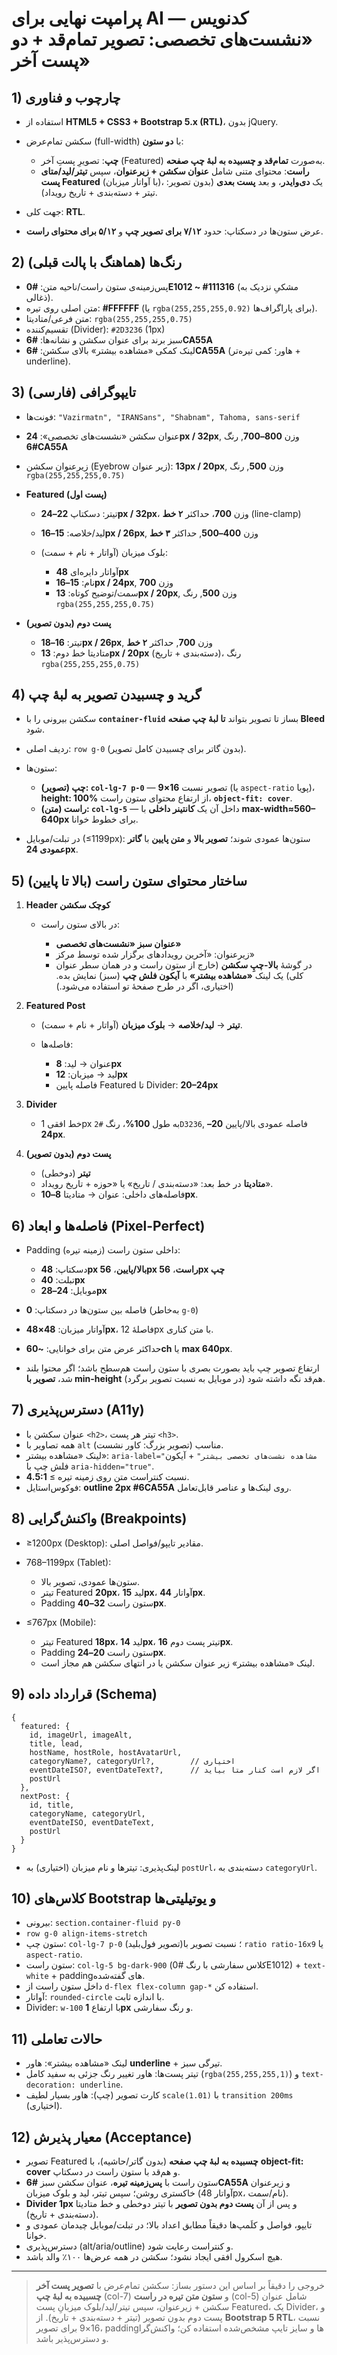 # پرامپت نهایی برای AI کدنویس — «نشست‌های تخصصی: تصویر تمام‌قد + دو پست آخر»

## 1) چارچوب و فناوری

* استفاده از **HTML5 + CSS3 + Bootstrap 5.x (RTL)**، بدون jQuery.
* سکشن تمام‌عرض (full-width) با **دو ستون**:

  * **چپ**: تصویرِ پستِ آخر (Featured) به‌صورت **تمام‌قد و چسبیده به لبهٔ چپ صفحه**.
  * **راست**: محتوای متنی شامل **عنوان سکشن + زیرعنوان**، سپس **تیتر/لید/متای پست Featured** (با آواتار میزبان)، یک **دی‌وایدر**، و بعد **پست بعدی** (بدون تصویر: تیتر + دسته‌بندی + تاریخ رویداد).
* جهت کلی: **RTL**.
* عرض ستون‌ها در دسکتاپ: حدود **۷/۱۲ برای تصویر چپ** و **۵/۱۲ برای محتوای راست**.

## 2) رنگ‌ها (هماهنگ با پالت قبلی)

* پس‌زمینه‌ی ستون راست/ناحیه متن: **#0E1012 \~ #111316** (مشکیِ نزدیک به ذغالی).
* متن اصلی روی تیره: **#FFFFFF** (یا `rgba(255,255,255,0.92)` برای پاراگراف‌ها).
* متن فرعی/متادیتا: `rgba(255,255,255,0.75)`
* تقسیم‌کننده (Divider): `#2D3236` (1px)
* سبز برند برای عنوان سکشن و نشانه‌ها: **#6CA55A**
* لینک کمکی «مشاهده بیشتر» بالای سکشن: **#6CA55A** (هاور: کمی تیره‌تر + underline).

## 3) تایپوگرافی (فارسی)

* فونت‌ها: `"Vazirmatn", "IRANSans", "Shabnam", Tahoma, sans-serif`
* عنوان سکشن «نشست‌های تخصصی»: **24px / 32px**, وزن **800–700**, رنگ **#6CA55A**
* زیرعنوان سکشن (Eyebrow زیر عنوان): **13px / 20px**, وزن **500**, رنگ `rgba(255,255,255,0.75)`
* **Featured (پست اول)**

  * تیتر: دسکتاپ **22–24px / 32px**، وزن **700**، حداکثر **۲ خط** (line-clamp)
  * لید/خلاصه: **15–16px / 26px**, وزن **400–500**, حداکثر **۳ خط**
  * بلوک میزبان (آواتار + نام + سمت):

    * آواتار دایره‌ای **48px**
    * نام: **15–16px / 24px**, وزن **700**
    * سمت/توضیح کوتاه: **13px / 20px**, وزن **500**, رنگ `rgba(255,255,255,0.75)`
* **پست دوم (بدون تصویر)**

  * تیتر: **16–18px / 26px**, وزن **700**, حداکثر **۲ خط**
  * متادیتا خط دوم: **13px / 20px** (دسته‌بندی + تاریخ)، رنگ `rgba(255,255,255,0.75)`

## 4) گرید و چسبیدن تصویر به لبهٔ چپ

* سکشن بیرونی را با **`container-fluid`** بساز تا تصویر بتواند **تا لبهٔ چپ صفحه Bleed** شود.
* ردیف اصلی: `row g-0` (بدون گاتر برای چسبیدن کامل تصویر).
* ستون‌ها:

  * **چپ (تصویر): `col-lg-7 p-0`** — تصویر نسبت **16×9** (یا `aspect-ratio` پویا)، ‌**height: 100%** از ارتفاع محتوای ستون راست، **`object-fit: cover`**.
  * **راست (متن): `col-lg-5`** — داخل آن یک **کانتینر داخلی** با **max-width≈560–640px** برای خطوط خوانا.
* در تبلت/موبایل (≤1199px): ستون‌ها عمودی شوند؛ **تصویر بالا** و **متن پایین** با **گاتر عمودی 24px**.

## 5) ساختار محتوای ستون راست (بالا تا پایین)

1. **Header کوچک سکشن**

   * در بالای ستون راست:

     * **عنوان سبز «نشست‌های تخصصی»**
     * زیرعنوان: «آخرین رویدادهای برگزار شده توسط مرکز»
     * در گوشهٔ **بالا-چپِ سکشن** (خارج از ستون راست و در همان سطر عنوان کلی) یک لینک **«مشاهده بیشتر»** با **آیکون فلش چپ** (سبز) نمایش بده. (اختیاری، اگر در طرح صفحهٔ تو استفاده می‌شود.)
2. **Featured Post**

   * **تیتر** → **لید/خلاصه** → **بلوک میزبان** (آواتار + نام + سمت).
   * فاصله‌ها:

     * عنوان → لید: **8px**
     * لید → میزبان: **12px**
     * فاصله پایین Featured تا Divider: **20–24px**
3. **Divider**

   * خط افقی 1px به طول **100%**، رنگ `#2D3236`, فاصله عمودی بالا/پایین **20–24px**.
4. **پست دوم (بدون تصویر)**

   * **تیتر** (دوخطی)
   * **متادیتا** در خط بعد: «دسته‌بندی / تاریخ» یا «حوزه + تاریخ رویداد».
   * فاصله‌های داخلی: عنوان → متادیتا **8–10px**.

## 6) فاصله‌ها و ابعاد (Pixel-Perfect)

* Padding داخلی ستون راست (زمینه تیره):

  * دسکتاپ: **48px بالا/پایین**، **56px راست**، **56px چپ**
  * تبلت: **40px**
  * موبایل: **24–28px**
* فاصله بین ستون‌ها در دسکتاپ: **0** (به‌خاطر `g-0`)
* آواتار میزبان: **48×48px**، فاصلهٔ 12px با متن کناری.
* حداکثر عرض متن برای خوانایی: **\~60ch** یا **max 640px**.
* ارتفاع تصویر چپ باید بصورت بصری با ستون راست هم‌سطح باشد؛ اگر محتوا بلند شد، **تصویر با min-height** هم‌قد نگه داشته شود (در موبایل به نسبت تصویر برگرد).

## 7) دسترس‌پذیری (A11y)

* عنوان سکشن با `<h2>`، تیتر هر پست `<h3>`.
* همه تصاویر با `alt` مناسب (تصویر بزرگ: کاور نشست).
* لینک «مشاهده بیشتر»: `aria-label="مشاهده نشست‌های تخصصی بیشتر"` + آیکون فلش چپ با `aria-hidden="true"`.
* نسبت کنتراست متن روی زمینه تیره ≥ **4.5:1**.
* فوکوس‌استایل: **outline 2px #6CA55A** روی لینک‌ها و عناصر قابل‌تعامل.

## 8) واکنش‌گرایی (Breakpoints)

* ≥1200px (Desktop): مقادیر تایپو/فواصل اصلی.
* 768–1199px (Tablet):

  * ستون‌ها عمودی، تصویر بالا.
  * تیتر Featured **20px**، لید **15px**، آواتار **44px**.
  * Padding ستون راست **32–40px**.
* ≤767px (Mobile):

  * تیتر Featured **18px**، لید **14px**، تیتر پست دوم **16px**.
  * Padding ستون راست **20–24px**.
  * لینک «مشاهده بیشتر» زیر عنوان سکشن یا در انتهای سکشن هم مجاز است.

## 9) قرارداد داده (Schema)

```
{
  featured: {
    id, imageUrl, imageAlt,
    title, lead,
    hostName, hostRole, hostAvatarUrl,
    categoryName?, categoryUrl?,        // اختیاری
    eventDateISO?, eventDateText?,      // اگر لازم است کنار متا بیاید
    postUrl
  },
  nextPost: {
    id, title,
    categoryName, categoryUrl,
    eventDateISO, eventDateText,
    postUrl
  }
}
```

* لینک‌پذیری: تیترها و نام میزبان (اختیاری) به `postUrl`، دسته‌بندی به `categoryUrl`.

## 10) کلاس‌های Bootstrap و یوتیلیتی‌ها

* بیرونی: `section.container-fluid py-0`
* `row g-0 align-items-stretch`
* ستون چپ: `col-lg-7 p-0` (تصویر فول‌بلید)؛ نسبت تصویر با `ratio ratio-16x9` یا `aspect-ratio`.
* ستون راست: `col-lg-5 bg-dark-900` (کلاس سفارشی با رنگ #0E1012) + `text-white` + padding‌های گفته‌شده.
* داخل ستون راست از `d-flex flex-column gap-*` استفاده کن.
* آواتار: `rounded-circle` با اندازه ثابت.
* Divider: `w-100` با ارتفاع **1px** و رنگ سفارشی.

## 11) حالات تعاملی

* لینک «مشاهده بیشتر»: هاور **underline** + تیرگی سبز.
* تیتر پست‌ها: هاور تغییر رنگ جزئی به سفید کامل (`rgba(255,255,255,1)`) و `text-decoration: underline`.
* کارت تصویر (چپ): هاور بسیار لطیف `scale(1.01)` با `transition 200ms` (اختیاری).

## 12) معیار پذیرش (Acceptance)

* تصویر Featured **چسبیده به لبهٔ چپ صفحه** (بدون گاتر/حاشیه)، با **object-fit: cover** و هم‌قد با ستون راست در دسکتاپ.
* ستون راست با **پس‌زمینه تیره**، عنوان سکشن سبز **#6CA55A** و زیرعنوان خاکستری روشن؛ سپس تیتر، لید و بلوک میزبان (آواتار 48px، نام/سمت).
* **Divider 1px** و پس از آن **پست دوم بدون تصویر** با تیتر دوخطی و خط متادیتا (دسته‌بندی + تاریخ).
* تایپو، فواصل و کلَمپ‌ها دقیقاً مطابق اعداد بالا؛ در تبلت/موبایل چیدمان عمودی و خوانا.
* دسترس‌پذیری (alt/aria/outline) و کنتراست رعایت شود.
* هیچ اسکرول افقی ایجاد نشود؛ سکشن در همه عرض‌ها ۱۰۰٪ والد باشد.

---

> خروجی را دقیقاً بر اساس این دستور بساز: سکشن تمام‌عرض با **تصویر پست آخر چسبیده به لبهٔ چپ** (col-7) و **ستون متن تیره در راست** (col-5) شامل عنوان سکشن + زیرعنوان، سپس تیتر/لید/بلوک میزبانِ پست Featured، یک Divider، و پست دوم بدون تصویر (تیتر + دسته‌بندی + تاریخ). از **Bootstrap 5 RTL**، نسبت 16×9 برای تصویر، padding‌ها و سایز تایپ مشخص‌شده استفاده کن؛ واکنش‌گرا و دسترس‌پذیر باشد.
